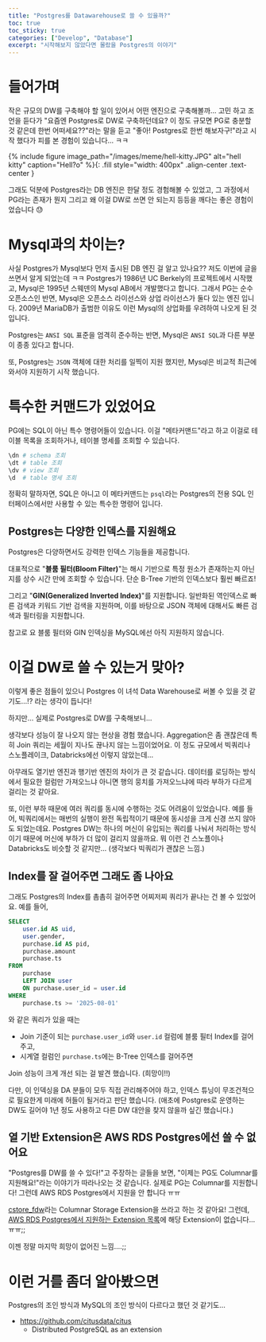 ```yaml
---
title: "Postgres를 Datawarehouse로 쓸 수 있을까?"
toc: true
toc_sticky: true
categories: ["Develop", "Database"]
excerpt: "시작해보지 않았다면 몰랐을 Postgres의 이야기"
---
```


# 들어가며

작은 규모의 DW를 구축해야 할 일이 있어서 어떤 엔진으로 구축해볼까... 고민 하고 조언을 듣다가 "요즘엔 Postgres로 DW로 구축하던데요? 이 정도 규모면 PG로 충분할 것 같은데 한번 어떠세요??"라는 말을 듣고 "좋아! Postgres로 한번 해보자구!"라고 시작 했다가 피를 본 경험이 있습니다... ㅋㅋ

{% include figure image_path="/images/meme/hell-kitty.JPG" alt="hell kitty" caption="Hell?o" %}{: .fill style="width: 400px" .align-center .text-center }

그래도 덕분에 Postgres라는 DB 엔진은 한달 정도 경험해볼 수 있었고, 그 과정에서 PG라는 존재가 뭔지 그리고 왜 이걸 DW로 쓰면 안 되는지 등등을 깨다는 좋은 경험이었습니다 😓


# Mysql과의 차이는?

사실 Postgres가 Mysql보다 먼저 출시된 DB 엔진 걸 알고 있나요?? 저도 이번에 글을 쓰면서 알게 되었는데 ㅋㅋ Postgres가 1986년 UC Berkely의 프로젝트에서 시작했고, Mysql은 1995년 스웨덴의 Mysql AB에서 개발했다고 합니다. 그래서 PG는 순수 오픈소스인 반면, Mysql은 오픈소스 라이선스와 상업 라이선스가 둘다 있는 엔진 입니다. 2009년 MariaDB가 출범한 이유도 이런 Mysql의 상업화를 우려하여 나오게 된 것 입니다.

Postgres는 `ANSI SQL` 표준을 엄격히 준수하는 반면, Mysql은 `ANSI SQL`과 다른 부분이 종종 있다고 합니다.

또, Postgres는 `JSON` 객체에 대한 처리를 일찍이 지원 했지만, Mysql은 비교적 최근에 와서야 지원하기 시작 했습니다.


# 특수한 커맨드가 있었어요

PG에는 SQL이 아닌 특수 명령어들이 있습니다. 이걸 "메타커맨드"라고 하고 이걸로 테이블 목록을 조회하거나, 테이블 명세를 조회할 수 있습니다.

```bash
\dn # schema 조회
\dt # table 조회
\dv # view 조회
\d  # table 명세 조회
```

정확히 말하자면, SQL은 아니고 이 메타커맨드는 `psql`라는 Postgres의 전용 SQL 인터페이스에서만 사용할 수 있는 특수한 명령어 입니다.


## Postgres는 다양한 인덱스를 지원해요

Postgres은 다양하면서도 강력한 인덱스 기능들을 제공합니다.

대표적으로 "**블룸 필터(Bloom Filter)**"는 해시 기반으로 특정 원소가 존재하는지 아닌지를 상수 시간 만에 조회할 수 있습니다. 단순 B-Tree 기반의 인덱스보다 훨씬 빠르죠!

그리고 "**GIN(Generalized Inverted Index)**"를 지원합니다. 일반화된 역인덱스로 빠른 검색과 키워드 기반 검색을 지원하며, 이를 바탕으로 JSON 객체에 대해서도 빠른 검색과 필터링을 지원합니다.

참고로 요 블룸 필터와 GIN 인덱싱을 MySQL에선 아직 지원하지 않습니다.


# 이걸 DW로 쓸 수 있는거 맞아?

이렇게 좋은 점들이 있으니 Postgres 이 녀석 Data Warehouse로 써볼 수 있을 것 같기도...!? 라는 생각이 듭니다!

하지만... 실제로 Postgres로 DW를 구축해보니...

생각보다 성능이 잘 나오지 않는 현상을 경험 했습니다. Aggregation은 좀 괜찮은데 특히 Join 쿼리는 세월이 지나도 끊나지 않는 느낌이었어요. 이 정도 규모에서 빅쿼리나 스노플레이크, Databricks에선 이렇지 않았는데...

아무래도 열기반 엔진과 행기반 엔진의 차이가 큰 것 같습니다. 데이터를 로딩하는 방식에서 필요한 컬럼만 가져오느냐 아니면 행의 뭉치를 가져오느냐에 따라 부하가 다르게 걸리는 것 같아요.

또, 이런 부하 때문에 여러 쿼리를 동시에 수행하는 것도 어려움이 있었습니다. 예를 들어, 빅쿼리에서는 매번의 실행이 완전 독립적이기 때문에 동시성을 크게 신경 쓰지 않아도 되었는데요. Postgres DW는 하나의 머신이 유입되는 쿼리를 나눠서 처리하는 방식이기 때문에 머신에 부하가 더 많이 걸리지 않을까요. 뭐 이런 건 스노플이나 Databricks도 비슷할 것 같지만... (생각보다 빅쿼리가 괜찮은 느낌.)


## Index를 잘 걸어주면 그래도 좀 나아요

그래도 Postgres의 Index를 촘촘히 걸어주면 어찌저찌 쿼리가 끝나는 건 볼 수 있었어요. 예를 들어,

```sql
SELECT
    user.id AS uid,
    user.gender,
    purchase.id AS pid,
    purchase.amount
    purchase.ts
FROM
    purchase
    LEFT JOIN user
    ON purchase.user_id = user.id
WHERE
    purchase.ts >= '2025-08-01'
```

와 같은 쿼리가 있을 때는

- Join 기준이 되는 `purchase.user_id`와 `user.id` 컬럼에 블룸 필터 Index를 걸어주고,
- 시계열 컬럼인 `purchase.ts`에는 B-Tree 인덱스를 걸어주면

Join 성능이 크게 개선 되는 걸 발견 했습니다. (희망이!!)

다만, 이 인덱싱을 DA 분들이 모두 직접 관리해주어야 하고, 인덱스 튜닝이 무조건적으로 필요한게 미래에 허들이 될거라고 판단 했습니다.
(애초에 Postgres로 운영하는 DW도 길어야 1년 정도 사용하고 다른 DW 대안을 찾지 않을까 싶긴 했습니다.)


## 열 기반 Extension은 AWS RDS Postgres에선 쓸 수 없어요

"Postgres를 DW를 쓸 수 있다!"고 주장하는 글들을 보면, "이제는 PG도 Columnar를 지원해요!"라는 이야기가 따라나오는 것 같습니다. 실제로 PG는 Columnar를 지원합니다! 그런데 AWS RDS Postgres에서 지원을 안 합니다 ㅠㅠ

[cstore_fdw](https://github.com/citusdata/cstore_fdw)라는 Columnar Storage Extension을 쓰라고 하는 것 같아요! 그런데, [AWS RDS Postgres에서 지원하는 Extension 목록](https://docs.aws.amazon.com/ko_kr/AmazonRDS/latest/UserGuide/PostgreSQL.Concepts.General.FeatureSupport.Extensions.html#PostgreSQL.Concepts.General.Extensions.Trusted)에 해당 Extension이 없습니다... ㅠㅠ;;

이젠 정말 마지막 희망이 없어진 느낌....;;

# 이런 거를 좀더 알아봤으면

Postgres의 조인 방식과 MySQL의 조인 방식이 다르다고 했던 것 같기도...

- https://github.com/citusdata/citus
  - Distributed PostgreSQL as an extension
